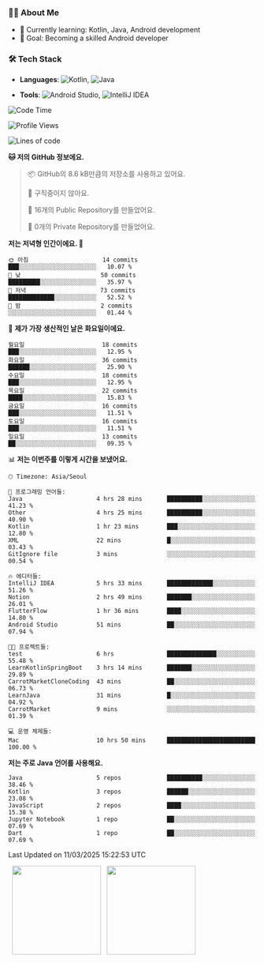 ### 👨‍💻 About Me
- 🌱 Currently learning: Kotlin, Java, Android development
- 🎯 Goal: Becoming a skilled Android developer

### 🛠 Tech Stack
- **Languages**: ![Kotlin](https://img.shields.io/badge/Kotlin-0095D5?style=flat-square&logo=kotlin&logoColor=white), 
![Java](https://img.shields.io/badge/Java-007396?style=flat-square&logo=coffeescript&logoColor=white)

- **Tools**:
![Android Studio](https://img.shields.io/badge/Android%20Studio-3DDC84?style=flat-square&logo=android-studio&logoColor=white), 
![IntelliJ IDEA](https://img.shields.io/badge/IntelliJ%20IDEA-000000?style=flat-square&logo=intellij-idea&logoColor=white)

<!--START_SECTION:waka-->
![Code Time](http://img.shields.io/badge/Code%20Time-36%20hrs%2031%20mins-blue)

![Profile Views](http://img.shields.io/badge/Profile%20Views-4-blue)

![Lines of code](https://img.shields.io/badge/%EC%A0%80%EB%8A%94%20%EC%97%AC%ED%83%9C%EA%B9%8C%EC%A7%80%20-57.9%20thousand%20%EC%A4%84%EC%9D%98%20%EC%BD%94%EB%93%9C%EB%A5%BC%20%EC%9E%91%EC%84%B1%ED%96%88%EC%96%B4%EC%9A%94.-blue)

**🐱 저의 GitHub 정보에요.** 

> 📦 GitHub의 8.6 kB만큼의 저장소를 사용하고 있어요. 
 > 
> 🚫 구직중이지 않아요.
 > 
> 📜 16개의 Public Repository를 만들었어요. 
 > 
> 🔑 0개의 Private Repository를 만들었어요. 
 > 
**저는 저녁형 인간이에요. 🦉** 

```text
🌞 아침                     14 commits          ███░░░░░░░░░░░░░░░░░░░░░░   10.07 % 
🌆 낮　                     50 commits          █████████░░░░░░░░░░░░░░░░   35.97 % 
🌃 저녁                     73 commits          █████████████░░░░░░░░░░░░   52.52 % 
🌙 밤　                     2 commits           ░░░░░░░░░░░░░░░░░░░░░░░░░   01.44 % 
```
📅 **제가 가장 생산적인 날은 화요일이에요.** 

```text
월요일                      18 commits          ███░░░░░░░░░░░░░░░░░░░░░░   12.95 % 
화요일                      36 commits          ██████░░░░░░░░░░░░░░░░░░░   25.90 % 
수요일                      18 commits          ███░░░░░░░░░░░░░░░░░░░░░░   12.95 % 
목요일                      22 commits          ████░░░░░░░░░░░░░░░░░░░░░   15.83 % 
금요일                      16 commits          ███░░░░░░░░░░░░░░░░░░░░░░   11.51 % 
토요일                      16 commits          ███░░░░░░░░░░░░░░░░░░░░░░   11.51 % 
일요일                      13 commits          ██░░░░░░░░░░░░░░░░░░░░░░░   09.35 % 
```


📊 **저는 이번주를 이렇게 시간을 보냈어요.** 

```text
🕑︎ Timezone: Asia/Seoul

💬 프로그래밍 언어들: 
Java                     4 hrs 28 mins       ██████████░░░░░░░░░░░░░░░   41.23 % 
Other                    4 hrs 25 mins       ██████████░░░░░░░░░░░░░░░   40.90 % 
Kotlin                   1 hr 23 mins        ███░░░░░░░░░░░░░░░░░░░░░░   12.80 % 
XML                      22 mins             █░░░░░░░░░░░░░░░░░░░░░░░░   03.43 % 
GitIgnore file           3 mins              ░░░░░░░░░░░░░░░░░░░░░░░░░   00.54 % 

🔥 에디터들: 
IntelliJ IDEA            5 hrs 33 mins       █████████████░░░░░░░░░░░░   51.26 % 
Notion                   2 hrs 49 mins       ███████░░░░░░░░░░░░░░░░░░   26.01 % 
FlutterFlow              1 hr 36 mins        ████░░░░░░░░░░░░░░░░░░░░░   14.80 % 
Android Studio           51 mins             ██░░░░░░░░░░░░░░░░░░░░░░░   07.94 % 

🐱‍💻 프로젝트들: 
test                     6 hrs               ██████████████░░░░░░░░░░░   55.48 % 
LearnKotlinSpringBoot    3 hrs 14 mins       ███████░░░░░░░░░░░░░░░░░░   29.89 % 
CarrotMarketCloneCoding  43 mins             ██░░░░░░░░░░░░░░░░░░░░░░░   06.73 % 
LearnJava                31 mins             █░░░░░░░░░░░░░░░░░░░░░░░░   04.92 % 
CarrotMarket             9 mins              ░░░░░░░░░░░░░░░░░░░░░░░░░   01.39 % 

💻 운영 체제들: 
Mac                      10 hrs 50 mins      █████████████████████████   100.00 % 
```

**저는 주로 Java 언어를 사용해요.** 

```text
Java                     5 repos             ██████████░░░░░░░░░░░░░░░   38.46 % 
Kotlin                   3 repos             ██████░░░░░░░░░░░░░░░░░░░   23.08 % 
JavaScript               2 repos             ████░░░░░░░░░░░░░░░░░░░░░   15.38 % 
Jupyter Notebook         1 repo              ██░░░░░░░░░░░░░░░░░░░░░░░   07.69 % 
Dart                     1 repo              ██░░░░░░░░░░░░░░░░░░░░░░░   07.69 % 
```




 Last Updated on 11/03/2025 15:22:53 UTC
<!--END_SECTION:waka-->

<p>
  <img height="180em" src="https://github-readme-stats.vercel.app/api?username=JongHyun070105&show_icons=true&include_all_commits=true&bg_color=0d1117&title_color=ffffff&text_color=c9d1d9&icon_color=79ff97">
  <img height="180em" src="https://github-readme-stats.vercel.app/api/top-langs/?username=JongHyun070105&layout=compact&langs_count=4&bg_color=0d1117&title_color=ffffff&text_color=c9d1d9&hide=php&hide_repo=EcoStep,mimir,git-session">
</p>
